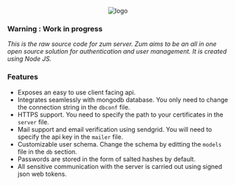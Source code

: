 <p align="center">
  <img src="https://raw.githubusercontent.com/zumapi/zum-server/master/zum.png" alt="logo">
</p>

### Warning : Work in progress

*This is the raw source code for zum server. Zum aims to be an all in one open source solution for authentication and user management. It is created using Node JS.*

### Features
* Exposes an easy to use client facing api.
* Integrates seamlessly with mongodb database. You only need to change the connection string in the ```dbconf``` file.
* HTTPS support. You need to specify the path to your certificates in the ```server``` file.
* Mail support and email verification using sendgrid. You will need to specify the api key in the ```mailer``` file.
* Customizable user schema. Change the schema by editting the ```models``` file in the ```db``` section.
* Passwords are stored in the form of salted hashes by default.
* All sensitive communication with the server is carried out using signed json web tokens.
